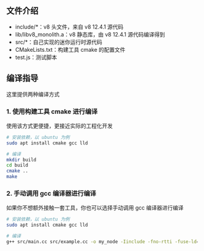 ## 文件介绍
* include/\*：v8 头文件，来自 v8 12.4.1 源代码
* lib/libv8\_monolith.a：v8 静态库，由 v8 12.4.1 源代码编译得到
* src/\*：自己实现的迷你运行时源代码
* CMakeLists.txt：构建工具 cmake 的配置文件
* test.js：测试脚本

## 编译指导

这里提供两种编译方式

### 1. 使用构建工具 cmake 进行编译

使用该方式更便捷，更接近实际的工程化开发

```sh
# 安装依赖，以 ubuntu 为例
sudo apt install cmake gcc lld

# 编译
mkdir build
cd build
cmake ..
make
```

### 2. 手动调用 gcc 编译器进行编译

如果你不想额外接触一套工具，你也可以选择手动调用 gcc 编译器进行编译

```sh
# 安装依赖，以 ubuntu 为例
sudo apt install cmake gcc lld

# 编译
g++ src/main.cc src/example.cc -o my_node -Iinclude -fno-rtti -fuse-ld=lld -lv8_monolith -ldl -Llib/ -pthread -std=c++20 -DV8_COMPRESS_POINTERS -DV8_ENABLE_SANDBOX
```
